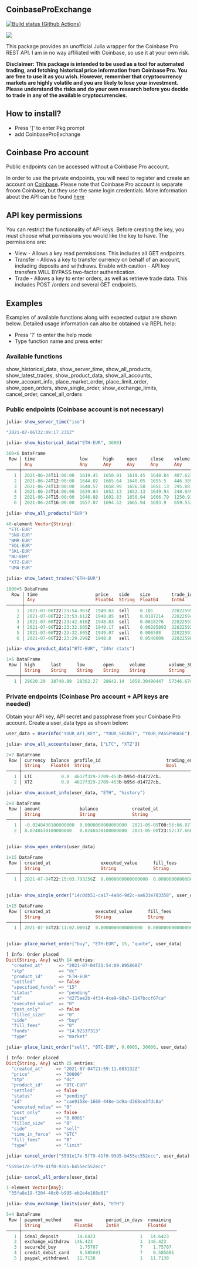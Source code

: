 ## CoinbaseProExchange

[![Build status (Github Actions)](https://github.com/vnegi10/CoinbaseProExchange.jl/workflows/CI/badge.svg)](https://github.com/vnegi10/CoinbaseProExchange.jl/actions)

[![](https://img.shields.io/badge/docs-stable-blue.svg)](https://vnegi10.github.io/CoinbaseProExchange.jl/stable)

This package provides an unofficial Julia wrapper for the Coinbase Pro REST API. I am in no way affiliated with Coinbase, so use it at your own risk.

**Disclaimer: This package is intended to be used as a tool for automated trading, and fetching historical price information from Coinbase Pro. You are free to use it as you wish. However, remember that cryptocurrency markets are highly volatile and you are likely to lose your investment. Please understand the risks and do your own research before you decide to trade in any of the available cryptocurrencies.**

## How to install?

* Press ']' to enter Pkg prompt
* add CoinbaseProExchange

## Coinbase Pro account

Public endpoints can be accessed without a Coinbase Pro account.

In order to use the private endpoints, you will need to register and create an account on [Coinbase](https://www.coinbase.com/). Please note that Coinbase Pro account is separate froom Coinbase, but they use the same login credentials. More information about the API can be found [here](https://docs.pro.coinbase.com/#api)

## API key permissions

You can restrict the functionality of API keys. Before creating the key, you must choose what permissions you would like the key to have. The permissions are:

* View - Allows a key read permissions. This includes all GET endpoints.
* Transfer - Allows a key to transfer currency on behalf of an account, including deposits and   withdraws. Enable with caution - API key transfers WILL BYPASS two-factor authentication.
* Trade - Allows a key to enter orders, as well as retrieve trade data. This includes POST /orders and several GET endpoints.

## Examples

Examples of available functions along with expected output are shown below. Detailed usage information can also be obtained via REPL help:
* Press '?' to enter the help mode
* Type function name and press enter

### Available functions

show_historical_data, show_server_time, show_all_products, show_latest_trades, show_product_data, show_all_accounts, show_account_info, place_market_order, place_limit_order, show_open_orders, show_single_order, show_exchange_limits, cancel_order, cancel_all_orders

### Public endpoints (Coinbase account is not necessary)

```julia
julia> show_server_time("iso")

"2021-07-06T22:09:17.231Z"
```

```julia
julia> show_historical_data("ETH-EUR", 3600)

300×6 DataFrame
 Row │ time                 low      high     open     close    volume  
     │ Any                  Any      Any      Any      Any      Any     
─────┼──────────────────────────────────────────────────────────────────
   1 │ 2021-06-24T11:00:00  1619.45  1650.91  1619.45  1648.84  407.623
   2 │ 2021-06-24T12:00:00  1644.02  1665.64  1648.05  1655.5   446.389
   3 │ 2021-06-24T13:00:00  1640.57  1658.99  1656.58  1651.13  295.881
   4 │ 2021-06-24T14:00:00  1639.84  1652.13  1652.13  1649.94  240.949
   5 │ 2021-06-24T15:00:00  1646.88  1692.83  1650.94  1666.79  1250.91
   6 │ 2021-06-24T16:00:00  1657.07  1694.52  1665.94  1693.9   659.553
```

```julia
julia> show_all_products("EUR")

40-element Vector{String}:
 "ETC-EUR"
 "SNX-EUR"
 "NMR-EUR"
 "SOL-EUR"
 "SKL-EUR"
 "NU-EUR"
 "XTZ-EUR"
 "UMA-EUR"
```

```julia
julia> show_latest_trades("ETH-EUR")

1000×5 DataFrame
  Row │ time                      price    side    size        trade_id 
      │ Any                       Float64  String  Float64     Int64    
──────┼─────────────────────────────────────────────────────────────────
    1 │ 2021-07-06T22:23:54.963Z  1949.03  sell    0.101       22822595
    2 │ 2021-07-06T22:23:53.612Z  1948.85  sell    0.0187214   22822594
    3 │ 2021-07-06T22:23:42.616Z  1948.83  sell    0.0018276   22822593
    4 │ 2021-07-06T22:23:32.605Z  1949.17  sell    0.00285893  22822592
    5 │ 2021-07-06T22:23:32.605Z  1949.07  sell    0.006588    22822591
    6 │ 2021-07-06T22:23:29.299Z  1948.8   sell    0.0540009   22822590
```

```julia
julia> show_product_data("BTC-EUR", "24hr stats")

1×6 DataFrame
 Row │ high      last      low       open      volume         volume_30day   
     │ String    String    String    String    String         String         
─────┼───────────────────────────────────────────────────────────────────────
   1 │ 29620.29  28740.89  28362.27  28642.14  1058.30490447  57346.67861744
```

### Private endpoints (Coinbase Pro account + API keys are needed)

Obtain your API key, API secret and passphrase from your Coinbase Pro account. Create a user_data type as shown below:

```julia
user_data = UserInfo("YOUR_API_KEY", "YOUR_SECRET", "YOUR_PASSPHRASE")
```

```julia
julia> show_all_accounts(user_data, ["LTC", "XTZ"])

2×7 DataFrame
 Row │ currency  balance  profile_id                         trading_enabled  id                                 hold  ⋯
     │ String    Float64  String                             Bool             String                             Float ⋯
─────┼──────────────────────────────────────────────────────────────────────────────────────────────────────────────────
   1 │ LTC           0.0  4617f329-2709-453b-b95d-d14727cb…             true  eed5095d-848e-490c-8738-2f2073e7…      0 ⋯
   2 │ XTZ           0.0  4617f329-2709-453b-b95d-d14727cb…             true  21f6c731-91f7-44bf-ad9e-97cc2dfb…      0
```

```julia
julia> show_account_info(user_data, "ETH", "history")

2×8 DataFrame
 Row │ amount               balance             created_at                   order_id                           produc ⋯
     │ String               String              String                       String                             String ⋯
─────┼──────────────────────────────────────────────────────────────────────────────────────────────────────────────────
   1 │ -0.0248430100000000  0.0000000000000000  2021-05-09T00:56:06.877638Z  561bd042-9bd8-412f-a905-2a231e77…  ETH-EU ⋯
   2 │ 0.0248430100000000   0.0248430100000000  2021-05-08T23:52:37.666196Z  496f1b74-5a66-45dd-9f6e-817da994…  ETH-EU
                                                                                                       4 columns omitted
```

```julia
julia> show_open_orders(user_data)

1×15 DataFrame
 Row │ created_at                   executed_value      fill_fees           filled_size  id                            ⋯
     │ String                       String              String              String       String                        ⋯
─────┼──────────────────────────────────────────────────────────────────────────────────────────────────────────────────
   1 │ 2021-07-04T22:15:03.793256Z  0.0000000000000000  0.0000000000000000  0.00000000   5591e17e-5f79-41f0-93d5-b455e ⋯
                                                                                                      11 columns omitted
```

```julia
julia> show_single_order("14c0db51-ca17-4a8d-9d2c-aa633e703358", user_data)

1×15 DataFrame
 Row │ created_at                 executed_value      fill_fees           filled_size  id                              ⋯
     │ String                     String              String              String       String                          ⋯
─────┼──────────────────────────────────────────────────────────────────────────────────────────────────────────────────
   1 │ 2021-07-04T23:11:02.0001Z  0.0000000000000000  0.0000000000000000  0.00000000   14c0db51-ca17-4a8d-9d2c-aa633e7 ⋯
                                                                                                      11 columns omitted
```

```julia
julia> place_market_order("buy", "ETH-EUR", 15, "quote", user_data)

[ Info: Order placed
Dict{String, Any} with 14 entries:
  "created_at"      => "2021-07-04T21:54:09.895868Z"
  "stp"             => "dc"
  "product_id"      => "ETH-EUR"
  "settled"         => false
  "specified_funds" => "15"
  "status"          => "pending"
  "id"              => "d275ae2b-4f34-4ce9-98a7-1147bccf07ca"
  "executed_value"  => "0"
  "post_only"       => false
  "filled_size"     => "0"
  "side"            => "buy"
  "fill_fees"       => "0"
  "funds"           => "14.92537313"
  "type"            => "market"
```

```julia
julia> place_limit_order("sell", "BTC-EUR", 0.0005, 30000, user_data)

[ Info: Order placed
Dict{String, Any} with 15 entries:
  "created_at"     => "2021-07-04T21:59:11.083132Z"
  "price"          => "30000"
  "stp"            => "dc"
  "product_id"     => "BTC-EUR"
  "settled"        => false
  "status"         => "pending"
  "id"             => "cae9158e-1660-448e-bd9a-d368ce3fdc8a"
  "executed_value" => "0"
  "post_only"      => false
  "size"           => "0.0005"
  "filled_size"    => "0"
  "side"           => "sell"
  "time_in_force"  => "GTC"
  "fill_fees"      => "0"
  "type"           => "limit"
```

```julia
julia> cancel_order("5591e17e-5f79-41f0-93d5-b455ec552ecc", user_data)

"5591e17e-5f79-41f0-93d5-b455ec552ecc"
```

```julia
julia> cancel_all_orders(user_data)

1-element Vector{Any}:
 "35fa8e19-f204-40c0-b995-eb2e4e168e01"
```

```julia
julia> show_exchange_limits(user_data, "ETH")

5×4 DataFrame
 Row │ payment_method     max         period_in_days  remaining  
     │ String             Float64     Int64           Float64    
─────┼───────────────────────────────────────────────────────────
   1 │ ideal_deposit       14.6423                 1   14.6423
   2 │ exchange_withdraw  146.423                  1  146.423
   3 │ secure3d_buy         1.75707                7    1.75707
   4 │ credit_debit_card    0.585691               7    0.585691
   5 │ paypal_withdrawal   11.7138                 1   11.7138
```










